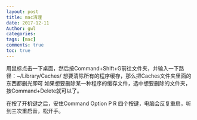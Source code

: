 ```yaml
---
layout: post
title: mac清理
date: 2017-12-11
Author: gwl
categories: 
tags: [mac]
comments: true
toc: true
---
```



用鼠标点击一下桌面，然后按Command+Shift+G前往文件夹，并输入一下路径：~/Library/Caches/
想要清除所有的程序缓存，那么把Caches文件夹里面的东西都删光即可
如果想要删除某一种程序的缓存文件，选中想要删除的文件夹，按Command+Delete就可以了。

在按了开机键之后，安住Command Option P R 四个按键，电脑会反复重启，听到三次重启音，松开手。
